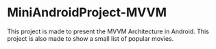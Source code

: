 # MiniAndroidProject-MVVM
This project is made to present the MVVM Architecture in Android.
This project is also made to show a small list of popular movies.
